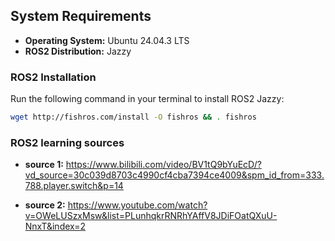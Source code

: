 ## System Requirements

- **Operating System:** Ubuntu 24.04.3 LTS  
- **ROS2 Distribution:** Jazzy  

### ROS2 Installation

Run the following command in your terminal to install ROS2 Jazzy:

```bash
wget http://fishros.com/install -O fishros && . fishros
```

### ROS2 learning sources

- **source 1:** https://www.bilibili.com/video/BV1tQ9bYuEcD/?vd_source=30c039d8703c4990cf4cba7394ce4009&spm_id_from=333.788.player.switch&p=14
 
- **source 2:** https://www.youtube.com/watch?v=OWeLUSzxMsw&list=PLunhqkrRNRhYAffV8JDiFOatQXuU-NnxT&index=2
